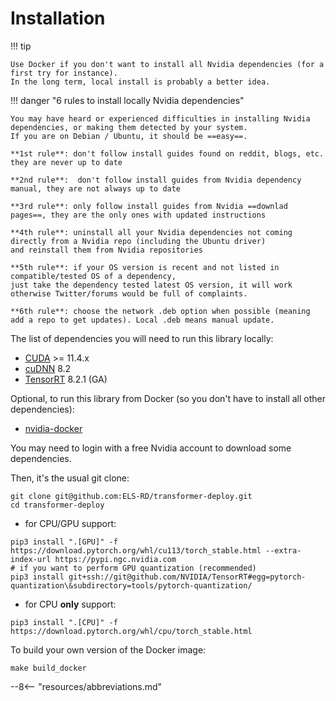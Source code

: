 # Installation

!!! tip

    Use Docker if you don't want to install all Nvidia dependencies (for a first try for instance).  
    In the long term, local install is probably a better idea.


!!! danger "6 rules to install locally Nvidia dependencies"

    You may have heard or experienced difficulties in installing Nvidia dependencies, or making them detected by your system.
    If you are on Debian / Ubuntu, it should be ==easy==.  

    **1st rule**: don't follow install guides found on reddit, blogs, etc. they are never up to date

    **2nd rule**:  don't follow install guides from Nvidia dependency manual, they are not always up to date  

    **3rd rule**: only follow install guides from Nvidia ==downlad pages==, they are the only ones with updated instructions  

    **4th rule**: uninstall all your Nvidia dependencies not coming directly from a Nvidia repo (including the Ubuntu driver)  
    and reinstall them from Nvidia repositories  

    **5th rule**: if your OS version is recent and not listed in compatible/tested OS of a dependency, 
    just take the dependency tested latest OS version, it will work otherwise Twitter/forums would be full of complaints.
    
    **6th rule**: choose the network .deb option when possible (meaning add a repo to get updates). Local .deb means manual update.

The list of dependencies you will need to run this library locally:

* [CUDA](https://developer.nvidia.com/cuda-toolkit) >= 11.4.x
* [cuDNN](https://developer.nvidia.com/cudnn-download-survey) 8.2
* [TensorRT](https://developer.nvidia.com/tensorrt) 8.2.1 (GA)

Optional, to run this library from Docker (so you don't have to install all other dependencies):

* [nvidia-docker](https://nvidia.github.io/nvidia-docker/)

You may need to login with a free Nvidia account to download some dependencies.

Then, it's the usual git clone:

```shell
git clone git@github.com:ELS-RD/transformer-deploy.git
cd transformer-deploy
```

* for CPU/GPU support:

```shell
pip3 install ".[GPU]" -f https://download.pytorch.org/whl/cu113/torch_stable.html --extra-index-url https://pypi.ngc.nvidia.com
# if you want to perform GPU quantization (recommended)
pip3 install git+ssh://git@github.com/NVIDIA/TensorRT#egg=pytorch-quantization\&subdirectory=tools/pytorch-quantization/
```

* for CPU **only** support:

```shell
pip3 install ".[CPU]" -f https://download.pytorch.org/whl/cpu/torch_stable.html
```

To build your own version of the Docker image:

```shell
make build_docker
```

--8<-- "resources/abbreviations.md"